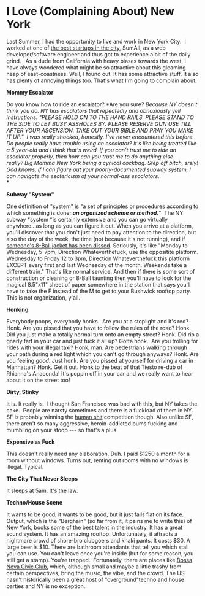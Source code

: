 <!--
slug: i-love-complaining-about-new-york
date: Sun Nov 30 2014 09:11:00 GMT-0800 (Pacific Standard Time)
tags: new york, techno, house, complaints, expensive, honking, subway, escalators, sumall
title: I Love (Complaining About) New York
id: 103990788708
link: http://blog.mhgbrown.is/post/103990788708/i-love-complaining-about-new-york
raw: {"type":"text","blog_name":"mhgbrown-writing","blog":{"name":"mhgbrown-writing","title":"","description":"","url":"http://blog.mhgbrown.is/","uuid":"t:ePEJSJNMnTiNT1c2s-GWmw","updated":1455741575},"id":103990788708,"post_url":"http://blog.mhgbrown.is/post/103990788708/i-love-complaining-about-new-york","slug":"i-love-complaining-about-new-york","date":"2014-11-30 17:11:00 GMT","timestamp":1417367460,"state":"published","format":"html","reblog_key":"0cHZnoPv","tags":["new york","techno","house","complaints","expensive","honking","subway","escalators","sumall"],"short_url":"https://tmblr.co/ZYX4lq1WsLO9a","summary":"I Love (Complaining About) New York","should_open_in_legacy":false,"recommended_source":null,"recommended_color":null,"note_count":0,"title":"I Love (Complaining About) New York","body":"<p>Last Summer, I had the opportunity to live and work in New York City.  I worked at one of <a href=\"http://blog.sumall.com/journal/best-places-to-work-in-nyc-tech.html#ixzz3Iu9BD\">the best startups in the city</a>, SumAll, as a web developer/software engineer and thus got to experience a bit of the daily grind.   As a dude from California with heavy biases towards the west, I have always wondered what might be so attractive about this gleaming heap of east-coastness. Well, I found out. It has some attractive stuff. It also has plenty of annoying things too. That&rsquo;s what I&rsquo;m going to complain about.</p>\n<p><strong>Mommy Escalator</strong></p>\n<p>Do you know how to ride an escalator? <em>Are you sure? </em>Because NY doesn&rsquo;t think you do. NY has escalators that repeatedly and obnoxiously yell instructions: &ldquo;PLEASE HOLD ON TO THE HAND RAILS. PLEASE STAND TO THE SIDE TO LET BUSY ASSHOLES BY. PLEASE RESERVE GUN USE TILL AFTER YOUR ASCENSION. TAKE OUT YOUR BIBLE AND PRAY YOU MAKE IT UP.&rdquo;  I was really shocked, honestly. I&rsquo;ve never encountered this before. Do people really have trouble using an escalator? It&rsquo;s like being treated like a 5 year-old and I think that&rsquo;s weird. If you can&rsquo;t trust me to ride an escalator properly, then how can you trust me to do anything else really? Big Mamma New York being a cynical cockbag. Step off bitch, srsly! God knows, if I can figure out your poorly-documented subway system, I can navigate the esotericism of your normal-ass escalators.<em><br/></em></p>\n<p><strong>Subway &ldquo;System&rdquo;</strong></p>\n<p>One definition of &ldquo;system&rdquo; is &ldquo;a set of principles or procedures according to which something is done; <em><strong>an organized scheme or method.</strong></em>&rdquo;  The NY subway <em>system </em>is certainly extensive and you can go virtually anywhere&hellip;as long as you can figure it out. When you arrive at a platform, you&rsquo;ll discover that you don&rsquo;t just need to pay attention to the direction, but also the day of the week, the time (not because it&rsquo;s not running), and if <a href=\"https://www.youtube.com/watch?v=udRl9al1h-Q\">someone&rsquo;s 8-Ball jacket has been dissed</a>. Seriously, it&rsquo;s like &ldquo;Monday to Wednesday, 5-7pm, Direction Whateverthefuck, use the oppositite platform. Wednesday to Friday 12 to 3pm, Direction Whateverthefuck this platform EXCEPT every first and last Wednesday of the month. Weekends take a different train.&rdquo; That&rsquo;s like normal service. And then if there is some sort of construction or cleaning or 8-Ball taunting then you&rsquo;ll have to look for the magical 8.5&quot;x11&quot; sheet of paper somewhere in the station that says you&rsquo;ll have to take the F instead of the M to get to your Bushwick rooftop party. This is not organization, y'all.</p>\n<p><strong>Honking</strong></p>\n<p>Everybody poops, everybody honks.  Are you at a stoplight and it&rsquo;s red? Honk. Are you pissed that you have to follow the rules of the road? Honk. Did you just make a totally normal turn onto an empty street? Honk. Did rip a gnarly fart in your car and just fuck it all up? Gotta honk.  Are you trolling for rides with your illegal taxi? Honk, man. Are pedestrians walking through your path during a red light which you can&rsquo;t go through anyways? Honk. Are you feeling <em>good</em>. Just honk. Are you pissed at yourself for driving a car in Manhattan? Honk. Get it out. <span>Honk to the beat of that Tiesto re-dub of Rhianna&rsquo;s Anaconda! It&rsquo;s poppin off in your car and we really want to hear about it on the street too!</span></p>\n<p><strong>Dirty, Stinky</strong></p>\n<p>It is. It really is.  I thought San Francisco was bad with this, but NY takes the cake.  People are narsty sometimes and there is a fuckload of them in NY. SF is probably winning the <a href=\"http://www.thebolditalic.com/articles/3758-why-is-there-so-much-human-shit-on-the-streets\">human shit</a> competition though. Also unlike SF, there aren&rsquo;t so many aggressive, heroin-addicted bums fucking and mumbling on your stoop — so that’s a plus.</p>\n<p><strong>Expensive as Fuck</strong></p>\n<p>This doesn&rsquo;t really need any elaboration. Duh. I paid $1250 a month for a room without windows. Turns out, renting out rooms with no windows is illegal. Typical.</p>\n<p><strong>The City That Never Sleeps</strong></p>\n<p>It sleeps at 5am. It&rsquo;s the law.</p>\n<p><strong>Techno/House Scene</strong></p>\n<p>It wants to be good, it wants to be good, but it just falls flat on its face. Output, which is the &ldquo;Berghain&rdquo; (so far from it, it pains me to write this) of New York, books some of the best talent in the industry. It has a great sound system. It has an amazing rooftop. Unfortunately, it attracts a nightmare crowd of shore-bro clubgoers and khaki pants. It costs $30. A large beer is $10. There are bathroom attendants that tell you which stall you can use. You can&rsquo;t leave once you&rsquo;re inside (but for some reason, you still get a stamp). You&rsquo;re trapped.  Fortunately, there are places like <a href=\"http://bossanovacivicclub.com/\">Bossa Nova Civic Club</a>, which, although small and maybe a little trashy from certain perspectives, bring the music, the vibe, and the crowd. The US hasn&rsquo;t historically been a great host of &ldquo;overground&quot;techno and house parties and NY is no exception.</p>","reblog":{"comment":"<p>Last Summer, I had the opportunity to live and work in New York City.  I worked at one of <a href=\"http://blog.sumall.com/journal/best-places-to-work-in-nyc-tech.html#ixzz3Iu9BD\">the best startups in the city</a>, SumAll, as a web developer/software engineer and thus got to experience a bit of the daily grind.   As a dude from California with heavy biases towards the west, I have always wondered what might be so attractive about this gleaming heap of east-coastness. Well, I found out. It has some attractive stuff. It also has plenty of annoying things too. That’s what I’m going to complain about.</p>\n<p><strong>Mommy Escalator</strong></p>\n<p>Do you know how to ride an escalator? <em>Are you sure? </em>Because NY doesn’t think you do. NY has escalators that repeatedly and obnoxiously yell instructions: “PLEASE HOLD ON TO THE HAND RAILS. PLEASE STAND TO THE SIDE TO LET BUSY ASSHOLES BY. PLEASE RESERVE GUN USE TILL AFTER YOUR ASCENSION. TAKE OUT YOUR BIBLE AND PRAY YOU MAKE IT UP.”  I was really shocked, honestly. I’ve never encountered this before. Do people really have trouble using an escalator? It’s like being treated like a 5 year-old and I think that’s weird. If you can’t trust me to ride an escalator properly, then how can you trust me to do anything else really? Big Mamma New York being a cynical cockbag. Step off bitch, srsly! God knows, if I can figure out your poorly-documented subway system, I can navigate the esotericism of your normal-ass escalators.<em><br></em></p>\n<p><strong>Subway “System”</strong></p>\n<p>One definition of “system” is “a set of principles or procedures according to which something is done; <em><strong>an organized scheme or method.</strong></em>”  The NY subway <em>system </em>is certainly extensive and you can go virtually anywhere…as long as you can figure it out. When you arrive at a platform, you’ll discover that you don’t just need to pay attention to the direction, but also the day of the week, the time (not because it’s not running), and if <a href=\"https://www.youtube.com/watch?v=udRl9al1h-Q\">someone’s 8-Ball jacket has been dissed</a>. Seriously, it’s like “Monday to Wednesday, 5-7pm, Direction Whateverthefuck, use the oppositite platform. Wednesday to Friday 12 to 3pm, Direction Whateverthefuck this platform EXCEPT every first and last Wednesday of the month. Weekends take a different train.” That’s like normal service. And then if there is some sort of construction or cleaning or 8-Ball taunting then you’ll have to look for the magical 8.5\"x11\" sheet of paper somewhere in the station that says you’ll have to take the F instead of the M to get to your Bushwick rooftop party. This is not organization, y'all.</p>\n<p><strong>Honking</strong></p>\n<p>Everybody poops, everybody honks.  Are you at a stoplight and it’s red? Honk. Are you pissed that you have to follow the rules of the road? Honk. Did you just make a totally normal turn onto an empty street? Honk. Did rip a gnarly fart in your car and just fuck it all up? Gotta honk.  Are you trolling for rides with your illegal taxi? Honk, man. Are pedestrians walking through your path during a red light which you can’t go through anyways? Honk. Are you feeling <em>good</em>. Just honk. Are you pissed at yourself for driving a car in Manhattan? Honk. Get it out. <span>Honk to the beat of that Tiesto re-dub of Rhianna’s Anaconda! It’s poppin off in your car and we really want to hear about it on the street too!</span></p>\n<p><strong>Dirty, Stinky</strong></p>\n<p>It is. It really is.  I thought San Francisco was bad with this, but NY takes the cake.  People are narsty sometimes and there is a fuckload of them in NY. SF is probably winning the <a href=\"http://www.thebolditalic.com/articles/3758-why-is-there-so-much-human-shit-on-the-streets\">human shit</a> competition though. Also unlike SF, there aren’t so many aggressive, heroin-addicted bums fucking and mumbling on your stoop — so that’s a plus.</p>\n<p><strong>Expensive as Fuck</strong></p>\n<p>This doesn’t really need any elaboration. Duh. I paid $1250 a month for a room without windows. Turns out, renting out rooms with no windows is illegal. Typical.</p>\n<p><strong>The City That Never Sleeps</strong></p>\n<p>It sleeps at 5am. It’s the law.</p>\n<p><strong>Techno/House Scene</strong></p>\n<p>It wants to be good, it wants to be good, but it just falls flat on its face. Output, which is the “Berghain” (so far from it, it pains me to write this) of New York, books some of the best talent in the industry. It has a great sound system. It has an amazing rooftop. Unfortunately, it attracts a nightmare crowd of shore-bro clubgoers and khaki pants. It costs $30. A large beer is $10. There are bathroom attendants that tell you which stall you can use. You can’t leave once you’re inside (but for some reason, you still get a stamp). You’re trapped.  Fortunately, there are places like <a href=\"http://bossanovacivicclub.com/\">Bossa Nova Civic Club</a>, which, although small and maybe a little trashy from certain perspectives, bring the music, the vibe, and the crowd. The US hasn’t historically been a great host of “overground\"techno and house parties and NY is no exception.</p>","tree_html":""},"trail":[{"blog":{"name":"mhgbrown-writing","active":true,"theme":{"header_full_width":2448,"header_full_height":3264,"header_focus_width":2048,"header_focus_height":1152,"avatar_shape":"circle","background_color":"#FAFAFA","body_font":"Helvetica Neue","header_bounds":"997,2351,2266,96","header_image":"https://static.tumblr.com/4b23ec7fb988076e81306480748de0b1/aqgwfuh/OUkncja1l/tumblr_static_5q6zyxvvxkco0k440g4kokosg.jpg","header_image_focused":"https://static.tumblr.com/4b23ec7fb988076e81306480748de0b1/aqgwfuh/SPuncja1u/tumblr_static_tumblr_static_5q6zyxvvxkco0k440g4kokosg_focused_v3.jpg","header_image_scaled":"https://static.tumblr.com/4b23ec7fb988076e81306480748de0b1/aqgwfuh/OUkncja1l/tumblr_static_5q6zyxvvxkco0k440g4kokosg_2048_v2.jpg","header_stretch":true,"link_color":"#529ECC","show_avatar":true,"show_description":true,"show_header_image":true,"show_title":true,"title_color":"#444444","title_font":"Gibson","title_font_weight":"bold"},"share_likes":false,"share_following":false,"can_be_followed":true},"post":{"id":"103990788708"},"content_raw":"<p>Last Summer, I had the opportunity to live and work in New York City.  I worked at one of <a href=\"http://blog.sumall.com/journal/best-places-to-work-in-nyc-tech.html#ixzz3Iu9BD\">the best startups in the city</a>, SumAll, as a web developer/software engineer and thus got to experience a bit of the daily grind.   As a dude from California with heavy biases towards the west, I have always wondered what might be so attractive about this gleaming heap of east-coastness. Well, I found out. It has some attractive stuff. It also has plenty of annoying things too. That’s what I’m going to complain about.</p>\n<p><strong>Mommy Escalator</strong></p>\n<p>Do you know how to ride an escalator? <em>Are you sure? </em>Because NY doesn’t think you do. NY has escalators that repeatedly and obnoxiously yell instructions: “PLEASE HOLD ON TO THE HAND RAILS. PLEASE STAND TO THE SIDE TO LET BUSY ASSHOLES BY. PLEASE RESERVE GUN USE TILL AFTER YOUR ASCENSION. TAKE OUT YOUR BIBLE AND PRAY YOU MAKE IT UP.”  I was really shocked, honestly. I’ve never encountered this before. Do people really have trouble using an escalator? It’s like being treated like a 5 year-old and I think that’s weird. If you can’t trust me to ride an escalator properly, then how can you trust me to do anything else really? Big Mamma New York being a cynical cockbag. Step off bitch, srsly! God knows, if I can figure out your poorly-documented subway system, I can navigate the esotericism of your normal-ass escalators.<em><br></em></p>\n<p><strong>Subway “System”</strong></p>\n<p>One definition of “system” is “a set of principles or procedures according to which something is done; <em><strong>an organized scheme or method.</strong></em>”  The NY subway <em>system </em>is certainly extensive and you can go virtually anywhere…as long as you can figure it out. When you arrive at a platform, you’ll discover that you don’t just need to pay attention to the direction, but also the day of the week, the time (not because it’s not running), and if <a href=\"https://www.youtube.com/watch?v=udRl9al1h-Q\">someone’s 8-Ball jacket has been dissed</a>. Seriously, it’s like “Monday to Wednesday, 5-7pm, Direction Whateverthefuck, use the oppositite platform. Wednesday to Friday 12 to 3pm, Direction Whateverthefuck this platform EXCEPT every first and last Wednesday of the month. Weekends take a different train.” That’s like normal service. And then if there is some sort of construction or cleaning or 8-Ball taunting then you’ll have to look for the magical 8.5\"x11\" sheet of paper somewhere in the station that says you’ll have to take the F instead of the M to get to your Bushwick rooftop party. This is not organization, y'all.</p>\n<p><strong>Honking</strong></p>\n<p>Everybody poops, everybody honks.  Are you at a stoplight and it’s red? Honk. Are you pissed that you have to follow the rules of the road? Honk. Did you just make a totally normal turn onto an empty street? Honk. Did rip a gnarly fart in your car and just fuck it all up? Gotta honk.  Are you trolling for rides with your illegal taxi? Honk, man. Are pedestrians walking through your path during a red light which you can’t go through anyways? Honk. Are you feeling <em>good</em>. Just honk. Are you pissed at yourself for driving a car in Manhattan? Honk. Get it out. <span>Honk to the beat of that Tiesto re-dub of Rhianna’s Anaconda! It’s poppin off in your car and we really want to hear about it on the street too!</span></p>\n<p><strong>Dirty, Stinky</strong></p>\n<p>It is. It really is.  I thought San Francisco was bad with this, but NY takes the cake.  People are narsty sometimes and there is a fuckload of them in NY. SF is probably winning the <a href=\"http://www.thebolditalic.com/articles/3758-why-is-there-so-much-human-shit-on-the-streets\">human shit</a> competition though. Also unlike SF, there aren’t so many aggressive, heroin-addicted bums fucking and mumbling on your stoop — so that’s a plus.</p>\n<p><strong>Expensive as Fuck</strong></p>\n<p>This doesn’t really need any elaboration. Duh. I paid $1250 a month for a room without windows. Turns out, renting out rooms with no windows is illegal. Typical.</p>\n<p><strong>The City That Never Sleeps</strong></p>\n<p>It sleeps at 5am. It’s the law.</p>\n<p><strong>Techno/House Scene</strong></p>\n<p>It wants to be good, it wants to be good, but it just falls flat on its face. Output, which is the “Berghain” (so far from it, it pains me to write this) of New York, books some of the best talent in the industry. It has a great sound system. It has an amazing rooftop. Unfortunately, it attracts a nightmare crowd of shore-bro clubgoers and khaki pants. It costs $30. A large beer is $10. There are bathroom attendants that tell you which stall you can use. You can’t leave once you’re inside (but for some reason, you still get a stamp). You’re trapped.  Fortunately, there are places like <a href=\"http://bossanovacivicclub.com/\">Bossa Nova Civic Club</a>, which, although small and maybe a little trashy from certain perspectives, bring the music, the vibe, and the crowd. The US hasn’t historically been a great host of “overground\"techno and house parties and NY is no exception.</p>","content":"<p>Last Summer, I had the opportunity to live and work in New York City. &nbsp;I worked at one of <a href=\"http://blog.sumall.com/journal/best-places-to-work-in-nyc-tech.html#ixzz3Iu9BD\">the best startups in the city</a>, SumAll, as a web developer/software engineer and thus got to experience a bit of the daily grind. &nbsp; As a dude from California with heavy biases towards the west, I have always wondered what might be so attractive about this gleaming heap of east-coastness. Well, I found out. It has some attractive stuff. It also has plenty of annoying things too. That&rsquo;s what I&rsquo;m going to complain about.</p>\n<p><strong>Mommy Escalator</strong></p>\n<p>Do you know how to ride an escalator?&nbsp;<em>Are you sure?&nbsp;</em>Because NY doesn&rsquo;t think you do. NY has escalators that repeatedly and obnoxiously yell instructions: &ldquo;PLEASE HOLD ON TO THE HAND RAILS. PLEASE STAND TO THE SIDE TO LET BUSY ASSHOLES BY. PLEASE RESERVE GUN USE TILL AFTER YOUR ASCENSION. TAKE OUT YOUR BIBLE AND PRAY YOU MAKE IT UP.&rdquo; &nbsp;I was really shocked, honestly. I&rsquo;ve never encountered this before. Do people really have trouble using an escalator? It&rsquo;s like being treated like a 5 year-old and I think that&rsquo;s weird. If you can&rsquo;t trust me to ride an escalator properly, then how can you trust me to do anything else really?&nbsp;Big Mamma New York being a cynical cockbag. Step off bitch, srsly! God knows, if I can figure out your poorly-documented subway system, I can navigate the esotericism of your normal-ass escalators.<em><br /></em></p>\n<p><strong>Subway &ldquo;System&rdquo;</strong></p>\n<p>One definition of &ldquo;system&rdquo; is &ldquo;a set of principles or procedures according to which something is done; <em><strong>an organized scheme or method.</strong></em>&rdquo; &nbsp;The NY subway&nbsp;<em>system&nbsp;</em>is certainly extensive and you can go virtually anywhere&hellip;as long as you can figure it out. When you arrive at a platform, you&rsquo;ll discover that you don&rsquo;t just need to pay attention to the direction, but also the day of the week, the time (not because it&rsquo;s not running), and if <a href=\"https://www.youtube.com/watch?v=udRl9al1h-Q\">someone&rsquo;s 8-Ball jacket has been dissed</a>. Seriously, it&rsquo;s like &ldquo;Monday to Wednesday, 5-7pm, Direction Whateverthefuck, use the oppositite platform. Wednesday to Friday 12 to 3pm, Direction Whateverthefuck this platform EXCEPT every first and last Wednesday of the month. Weekends take a different train.&rdquo; That&rsquo;s like normal service. And then if there is some sort of construction or cleaning or 8-Ball taunting then you&rsquo;ll have to look for the magical 8.5\"x11\" sheet of paper somewhere in the station that says you&rsquo;ll have to take the F instead of the M to get to your Bushwick rooftop party. This is not organization, y'all.</p>\n<p><strong>Honking</strong></p>\n<p>Everybody poops, everybody honks. &nbsp;Are you at a stoplight and it&rsquo;s red? Honk. Are you pissed that you have to follow the rules of the road? Honk. Did you just make a totally normal turn onto an empty street? Honk. Did rip a gnarly fart in your car and just fuck it all up? Gotta honk. &nbsp;Are you trolling for rides with your illegal taxi? Honk, man. Are pedestrians walking through your path during a red light which you can&rsquo;t go through anyways? Honk. Are you feeling&nbsp;<em>good</em>. Just honk. Are you pissed at yourself for driving a car in Manhattan? Honk. Get it out.&nbsp;Honk to the beat of that Tiesto re-dub of Rhianna&rsquo;s Anaconda! It&rsquo;s poppin off in your car and we really want to hear about it on the street too!</p>\n<p><strong>Dirty, Stinky</strong></p>\n<p>It is. It really is. &nbsp;I thought San Francisco was bad with this, but NY takes the cake. &nbsp;People are narsty sometimes and there is a fuckload of them in NY. SF is probably winning the <a href=\"http://www.thebolditalic.com/articles/3758-why-is-there-so-much-human-shit-on-the-streets\">human shit</a>&nbsp;competition though. Also unlike SF, there&nbsp;aren&rsquo;t so many aggressive, heroin-addicted bums fucking and mumbling on your stoop &mdash; so that&rsquo;s a plus.</p>\n<p><strong>Expensive as Fuck</strong></p>\n<p>This doesn&rsquo;t really need any elaboration. Duh. I paid $1250 a month for a room without windows. Turns out, renting out rooms with no windows is illegal. Typical.</p>\n<p><strong>The City That Never Sleeps</strong></p>\n<p>It sleeps at 5am. It&rsquo;s the law.</p>\n<p><strong>Techno/House Scene</strong></p>\n<p>It wants to be good, it wants to be good, but it just falls flat on its face. Output, which is the &ldquo;Berghain&rdquo; (so far from it, it pains me to write this) of New York, books some of the best talent in the industry. It has a great sound system. It has an amazing rooftop. Unfortunately, it attracts a nightmare crowd of shore-bro clubgoers and khaki pants. It costs $30. A large beer is $10. There are bathroom attendants that tell you which stall you can use. You can&rsquo;t leave once you&rsquo;re inside (but for some reason, you still get a stamp). You&rsquo;re trapped. &nbsp;Fortunately, there are places like <a href=\"http://bossanovacivicclub.com/\">Bossa Nova Civic Club</a>, which, although small and maybe a little trashy from certain perspectives, bring the music, the vibe, and the crowd. The US hasn&rsquo;t historically&nbsp;been a great host of &ldquo;overground\"techno and house parties and NY is no exception.</p>","is_current_item":true,"is_root_item":true}],"can_like":false,"can_reblog":false,"can_send_in_message":true,"can_reply":false,"display_avatar":true}
publish: 2014-11-030
-->


I Love (Complaining About) New York
===================================

Last Summer, I had the opportunity to live and work in New York City.  I
worked at one of [the best startups in the
city](http://blog.sumall.com/journal/best-places-to-work-in-nyc-tech.html#ixzz3Iu9BD),
SumAll, as a web developer/software engineer and thus got to experience
a bit of the daily grind.   As a dude from California with heavy biases
towards the west, I have always wondered what might be so attractive
about this gleaming heap of east-coastness. Well, I found out. It has
some attractive stuff. It also has plenty of annoying things too. That's
what I'm going to complain about.

**Mommy Escalator**

Do you know how to ride an escalator? *Are you sure? *Because NY doesn't
think you do. NY has escalators that repeatedly and obnoxiously yell
instructions: "PLEASE HOLD ON TO THE HAND RAILS. PLEASE STAND TO THE
SIDE TO LET BUSY ASSHOLES BY. PLEASE RESERVE GUN USE TILL AFTER YOUR
ASCENSION. TAKE OUT YOUR BIBLE AND PRAY YOU MAKE IT UP."  I was really
shocked, honestly. I've never encountered this before. Do people really
have trouble using an escalator? It's like being treated like a 5
year-old and I think that's weird. If you can't trust me to ride an
escalator properly, then how can you trust me to do anything else
really? Big Mamma New York being a cynical cockbag. Step off bitch,
srsly! God knows, if I can figure out your poorly-documented subway
system, I can navigate the esotericism of your normal-ass escalators.*\
*

**Subway "System"**

One definition of "system" is "a set of principles or procedures
according to which something is done; ***an organized scheme or
method.***"  The NY subway *system *is certainly extensive and you can
go virtually anywhere...as long as you can figure it out. When you
arrive at a platform, you'll discover that you don't just need to pay
attention to the direction, but also the day of the week, the time (not
because it's not running), and if [someone's 8-Ball jacket has been
dissed](https://www.youtube.com/watch?v=udRl9al1h-Q). Seriously, it's
like "Monday to Wednesday, 5-7pm, Direction Whateverthefuck, use the
oppositite platform. Wednesday to Friday 12 to 3pm, Direction
Whateverthefuck this platform EXCEPT every first and last Wednesday of
the month. Weekends take a different train." That's like normal service.
And then if there is some sort of construction or cleaning or 8-Ball
taunting then you'll have to look for the magical 8.5\"x11\" sheet of
paper somewhere in the station that says you'll have to take the F
instead of the M to get to your Bushwick rooftop party. This is not
organization, y\'all.

**Honking**

Everybody poops, everybody honks.  Are you at a stoplight and it's red?
Honk. Are you pissed that you have to follow the rules of the road?
Honk. Did you just make a totally normal turn onto an empty street?
Honk. Did rip a gnarly fart in your car and just fuck it all up? Gotta
honk.  Are you trolling for rides with your illegal taxi? Honk, man. Are
pedestrians walking through your path during a red light which you can't
go through anyways? Honk. Are you feeling *good*. Just honk. Are you
pissed at yourself for driving a car in Manhattan? Honk. Get it
out. Honk to the beat of that Tiesto re-dub of Rhianna's Anaconda! It's
poppin off in your car and we really want to hear about it on the street
too!

**Dirty, Stinky**

It is. It really is.  I thought San Francisco was bad with this, but NY
takes the cake.  People are narsty sometimes and there is a fuckload of
them in NY. SF is probably winning the [human
shit](http://www.thebolditalic.com/articles/3758-why-is-there-so-much-human-shit-on-the-streets) competition
though. Also unlike SF, there aren't so many aggressive, heroin-addicted
bums fucking and mumbling on your stoop --- so that's a plus.

**Expensive as Fuck**

This doesn't really need any elaboration. Duh. I paid \$1250 a month for
a room without windows. Turns out, renting out rooms with no windows is
illegal. Typical.

**The City That Never Sleeps**

It sleeps at 5am. It's the law.

**Techno/House Scene**

It wants to be good, it wants to be good, but it just falls flat on its
face. Output, which is the "Berghain" (so far from it, it pains me to
write this) of New York, books some of the best talent in the industry.
It has a great sound system. It has an amazing rooftop. Unfortunately,
it attracts a nightmare crowd of shore-bro clubgoers and khaki pants. It
costs \$30. A large beer is \$10. There are bathroom attendants that
tell you which stall you can use. You can't leave once you're inside
(but for some reason, you still get a stamp). You're trapped.
 Fortunately, there are places like [Bossa Nova Civic
Club](http://bossanovacivicclub.com/), which, although small and maybe a
little trashy from certain perspectives, bring the music, the vibe, and
the crowd. The US hasn't historically been a great host of
"overground\"techno and house parties and NY is no exception.

